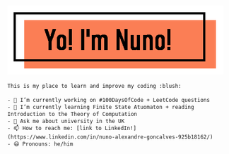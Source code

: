 ![Banner](https://github.com/NunoAGoncalves/NunoAGoncalves/blob/master/Banner.PNG)

```
This is my place to learn and improve my coding :blush:	

- 🔭 I’m currently working on #100DaysOfCode + LeetCode questions
- 🌱 I’m currently learning Finite State Atuomaton + reading Introduction to the Theory of Computation
- 💬 Ask me about university in the UK
- 📫 How to reach me: [link to LinkedIn!](https://www.linkedin.com/in/nuno-alexandre-goncalves-925b18162/)
- 😄 Pronouns: he/him
```
